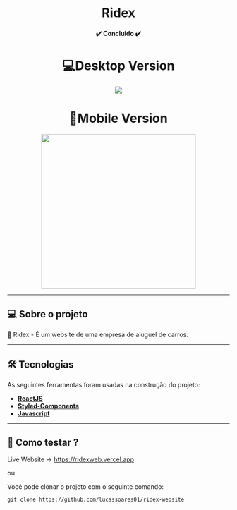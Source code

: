 <h1 align="center">
    Ridex
</h1>

<h4 align="center"> 
	✔️ Concluido ✔️ 
</h4>

<div align="center">
  <h1>💻Desktop Version</h1>
  <img src="./github/ridexdesktop.gif"/>
  
  <h1>📱Mobile Version</h1>
  <img src="./github/ridexmobile.gif" width='350px'/>     
</div>

---

## 💻 Sobre o projeto

 🚗 Ridex - É um website de uma empresa de aluguel de carros.

---

## 🛠 Tecnologias

As seguintes ferramentas foram usadas na construção do projeto:

-   **[ReactJS](https://github.com/reactjs)**
-   **[Styled-Components](https://github.com/styled-components)**
-   **[Javascript](https://github.com/topics/javascript)**

---


## 🚀 Como testar ?
Live Website -> https://ridexweb.vercel.app

ou

Você pode clonar o projeto com o seguinte comando:

```
git clone https://github.com/lucassoares01/ridex-website
```
